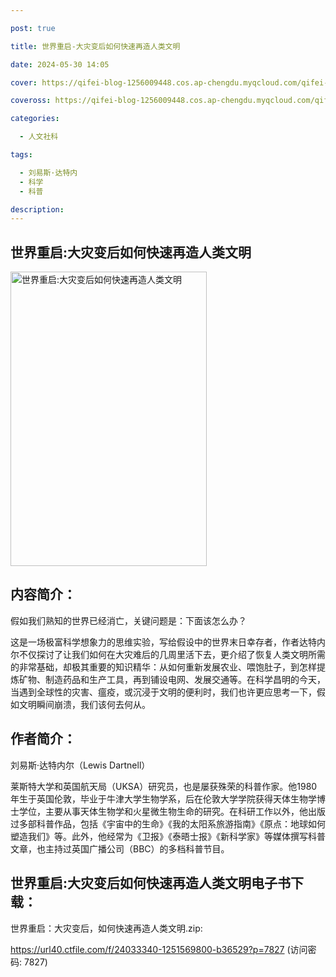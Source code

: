 ```yaml
---

post: true

title: 世界重启-大灾变后如何快速再造人类文明

date: 2024-05-30 14:05

cover: https://qifei-blog-1256009448.cos.ap-chengdu.myqcloud.com/qifei-blog/51YOAGWvh-L.jpg

coveross: https://qifei-blog-1256009448.cos.ap-chengdu.myqcloud.com/qifei-blog/51YOAGWvh-L.jpg

categories:

  - 人文社科

tags:

  - 刘易斯·达特内
  - 科学
  - 科普

description:
---
```


## 世界重启:大灾变后如何快速再造人类文明

<img alt="世界重启:大灾变后如何快速再造人类文明" class="aligncenter loading" data-was-processed="true" decoding="async" fetchpriority="high" height="471" src="https://qifei-blog-1256009448.cos.ap-chengdu.myqcloud.com/qifei-blog/51YOAGWvh-L.jpg" style="cursor: zoom-in;" width="314"/>

## 内容简介：

假如我们熟知的世界已经消亡，关键问题是：下面该怎么办？<br/>

这是一场极富科学想象力的思维实验，写给假设中的世界末日幸存者，作者达特内尔不仅探讨了让我们如何在大灾难后的几周里活下去，更介绍了恢复人类文明所需的非常基础，却极其重要的知识精华：从如何重新发展农业、喂饱肚子，到怎样提炼矿物、制造药品和生产工具，再到铺设电网、发展交通等。在科学昌明的今天，当遇到全球性的灾害、瘟疫，或沉浸于文明的便利时，我们也许更应思考一下，假如文明瞬间崩溃，我们该何去何从。

## 作者简介：

刘易斯·达特内尔（Lewis Dartnell）<br/>

莱斯特大学和英国航天局（UKSA）研究员，也是屡获殊荣的科普作家。他1980年生于英国伦敦，毕业于牛津大学生物学系，后在伦敦大学学院获得天体生物学博士学位，主要从事天体生物学和火星微生物生命的研究。在科研工作以外，他出版过多部科普作品，包括《宇宙中的生命》《我的太阳系旅游指南》《原点：地球如何塑造我们》等。此外，他经常为《卫报》《泰晤士报》《新科学家》等媒体撰写科普文章，也主持过英国广播公司（BBC）的多档科普节目。

## 世界重启:大灾变后如何快速再造人类文明电子书下载：

世界重启：大灾变后，如何快速再造人类文明.zip: 

https://url40.ctfile.com/f/24033340-1251569800-b36529?p=7827 (访问密码: 7827)
